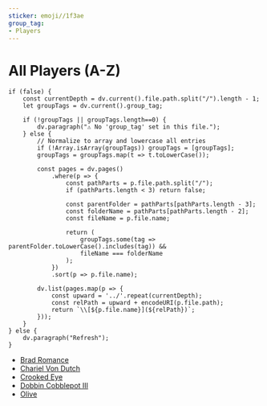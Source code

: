 ```yaml
---
sticker: emoji//1f3ae
group_tag:
- Players
---
```


# All Players (A-Z)

````dataviewjs
if (false) {
	const currentDepth = dv.current().file.path.split("/").length - 1;
	let groupTags = dv.current().group_tag;

	if (!groupTags || groupTags.length==0) {
		dv.paragraph("⚠️ No 'group_tag' set in this file.");
	} else {
		// Normalize to array and lowercase all entries
		if (!Array.isArray(groupTags)) groupTags = [groupTags];
		groupTags = groupTags.map(t => t.toLowerCase());

		const pages = dv.pages()
			.where(p => {
				const pathParts = p.file.path.split("/");
				if (pathParts.length < 3) return false;

				const parentFolder = pathParts[pathParts.length - 3];
				const folderName = pathParts[pathParts.length - 2];
				const fileName = p.file.name;

				return (
					groupTags.some(tag => parentFolder.toLowerCase().includes(tag)) &&
					fileName === folderName
				);
			})
			.sort(p => p.file.name);

		dv.list(pages.map(p => {
			const upward = '../'.repeat(currentDepth);
			const relPath = upward + encodeURI(p.file.path);
			return `\\[${p.file.name}](${relPath})`;
		}));
	}
} else {
	dv.paragraph("Refresh");
}
````

* [Brad Romance](players/brad-romance/brad-romance.md)
* [Chariel Von Dutch](players/chariel-von-dutch/chariel-von-dutch.md)
* [Crooked Eye](players/crooked-eye/crooked-eye.md)
* [Dobbin Cobblepot III](players/dobbin-cobblepot-iii/dobbin-cobblepot-iii.md)
* [Olive](players/olive/images/olive.jpeg)
